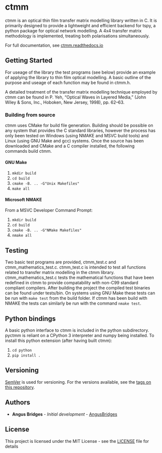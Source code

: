 # ctmm

ctmm is an optical thin film transfer matrix modelling library written in C. It is primarily designed to provide a lightweight and efficient backend for tspy, a python package for optical network modelling. A 4x4 transfer matrix methodology is implemented, treating both polarisations simultaneously.

For full documentation, see [ctmm.readthedocs.io](https://ctmm.readthedocs.io/)

## Getting Started

For useage of the library the test programs (see below) provide an example of applying the library to thin film optical modelling. A basic outline of the purpose and useage of each function may be found in ctmm.h.

A detailed treatment of the transfer matrix modelling technique employed by ctmm can be found in P. Yeh, “Optical Waves in Layered Media,” (John Wiley & Sons, Inc., Hoboken, New Jersey, 1998), pp. 62–63.

### Building from source

ctmm uses CMake for build file generation. Building should be possible on any system that provides the C standard libraries, however the process has only been tested on Windows (using NMAKE and MSVC build tools) and Linux (using GNU Make and gcc) systems. Once the source has been downloaded and CMake and a C compiler installed, the following commands build ctmm.

#### GNU Make

1. `mkdir build`
2. `cd build`
3. `cmake -B. .. -G"Unix Makefiles"`
4. `make all`

#### Microsoft NMAKE

From a MSVC Developer Command Prompt:
1. `mkdir build`
2. `cd build`
3. `cmake -B. .. -G"NMake Makefiles"`
4. `nmake all`

## Testing

Two basic test programs are provided, ctmm_test.c and ctmm_mathematics_test.c. ctmm_test.c is intended to test all functions related to transfer matrix modelling in the ctmm library. ctmm_mathematics_test.c tests the mathematical functions that have been redefined in ctmm to provide compatability with non-C99 standard compliant compilers. After building the project the compiled test binaries can be found under tests/bin. On systems using GNU Make these tests can be run with `make test` from the build folder. If ctmm has been build with NMAKE the tests can similarly be run with the command `nmake test`.

## Python bindings

A basic python interface to ctmm is included in the python subdirectory. pyctmm is reliant on a CPython 3 interpreter and numpy being installed. To install this python extension (after having built ctmm):

1. `cd python`
2. `pip install .`

## Versioning

[SemVer](http://semver.org/) is used for versioning. For the versions available, see the [tags on this repository](https://github.com/scampy-project/ctmm).

## Authors

* **Angus Bridges** - *Initial development* - [AngusBridges](https://github.com/AngusBridges)

## License

This project is licensed under the MIT License - see the [LICENSE](LICENSE) file for details
